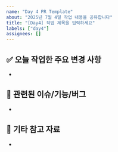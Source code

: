 ```yaml
---
name: "Day 4 PR Template"
about: "2025년 7월 4일 작업 내용을 공유합니다"
title: "[Day4] 작업 제목을 입력하세요"
labels: ["day4"]
assignees: []
---
```


## ✅ 오늘 작업한 주요 변경 사항
- 

## 📌 관련된 이슈/기능/버그
- 

## 📎 기타 참고 자료
- 
